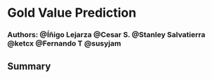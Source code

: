 # Gold Value Prediction

### Authors: @Íñigo Lejarza @Cesar S. @Stanley Salvatierra @ketcx @Fernando T @susyjam

## Summary

